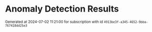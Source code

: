 # Anomaly Detection Results


<sup>Generated at 2024-07-02 11:21:00 for subscription with id `4913be3f-a345-4652-9bba-767418dd25e3`</sup>
